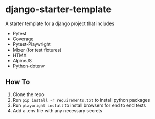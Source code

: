 # django-starter-template

A starter template for a django project that includes

- Pytest
- Coverage
- Pytest-Playwright
- Mixer (for test fixtures)
- HTMX
- AlpineJS
- Python-dotenv

## How To

1. Clone the repo
2. Run `pip install -r requirements.txt` to install python packages
3. Run `playwright install` to install browsers for end to end tests
4. Add a .env file with any necessary secrets